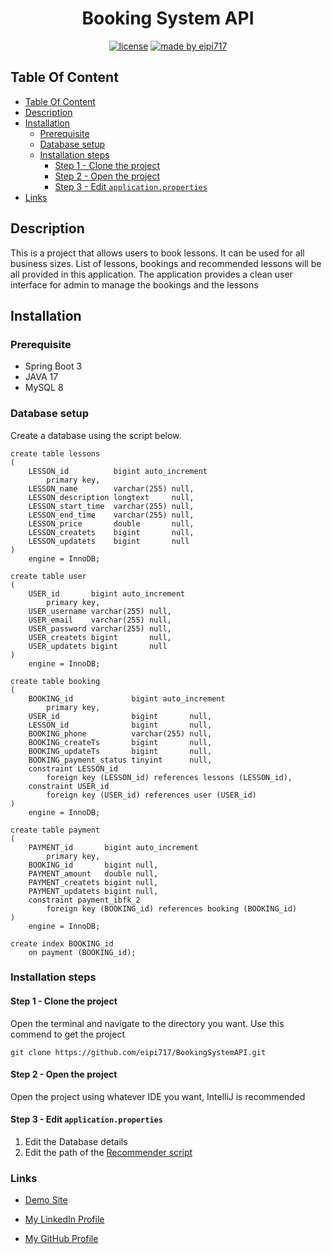 <center> <h1>Booking System API</h1> </center>
<div align="center">

[![license](https://img.shields.io/github/license/dec0dOS/amazing-github-template.svg?style=flat-square)](LICENSE)
[![made by eipi717](https://img.shields.io/badge/made%20by-eipi717-ff1414.svg?style=flat-square)](https://www.linkedin.com/in/nicholas-ho-954053216/)

</div>

## Table Of Content
  * [Table Of Content](#table-of-content)
  * [Description](#description)
  * [Installation](#installation)
    * [Prerequisite](#prerequisite)
    * [Database setup](#database-setup)
    * [Installation steps](#installation-steps)
      * [Step 1 - Clone the project](#step-1---clone-the-project)
      * [Step 2 - Open the project](#step-2---open-the-project)
      * [Step 3 - Edit `application.properties`](#step-3---edit-applicationproperties)
  * [Links](#links)

## Description
This is a project that allows users to book lessons.
It can be used for all business sizes.
List of lessons, bookings and recommended lessons will be all provided in this application.
The application provides a clean user interface for admin to manage the bookings and the lessons

## Installation

### Prerequisite
- Spring Boot 3
- JAVA 17
- MySQL 8

### Database setup
Create a database using the script below.


```mysql
create table lessons
(
    LESSON_id          bigint auto_increment
        primary key,
    LESSON_name        varchar(255) null,
    LESSON_description longtext     null,
    LESSON_start_time  varchar(255) null,
    LESSON_end_time    varchar(255) null,
    LESSON_price       double       null,
    LESSON_createts    bigint       null,
    LESSON_updatets    bigint       null
)
    engine = InnoDB;

create table user
(
    USER_id       bigint auto_increment
        primary key,
    USER_username varchar(255) null,
    USER_email    varchar(255) null,
    USER_password varchar(255) null,
    USER_createts bigint       null,
    USER_updatets bigint       null
)
    engine = InnoDB;

create table booking
(
    BOOKING_id             bigint auto_increment
        primary key,
    USER_id                bigint       null,
    LESSON_id              bigint       null,
    BOOKING_phone          varchar(255) null,
    BOOKING_createTs       bigint       null,
    BOOKING_updateTs       bigint       null,
    BOOKING_payment_status tinyint      null,
    constraint LESSON_id
        foreign key (LESSON_id) references lessons (LESSON_id),
    constraint USER_id
        foreign key (USER_id) references user (USER_id)
)
    engine = InnoDB;

create table payment
(
    PAYMENT_id       bigint auto_increment
        primary key,
    BOOKING_id       bigint null,
    PAYMENT_amount   double null,
    PAYMENT_createts bigint null,
    PAYMENT_updatets bigint null,
    constraint payment_ibfk_2
        foreign key (BOOKING_id) references booking (BOOKING_id)
)
    engine = InnoDB;

create index BOOKING_id
    on payment (BOOKING_id);

```

### Installation steps

#### Step 1 - Clone the project

Open the terminal and navigate to the directory you want.
Use this commend to get the project
```shell
git clone https://github.com/eipi717/BookingSystemAPI.git
```

#### Step 2 - Open the project
Open the project using whatever IDE you want, IntelliJ is recommended

#### Step 3 - Edit `application.properties`
1. Edit the Database details
2. Edit the path of the [Recommender script](https://github.com/eipi717/BookingSystemRecommender)

### Links
- [Demo Site](https://demo-site.booking-system.tech/)

- [My LinkedIn Profile](https://www.linkedin.com/in/nicholas-ho-954053216/)

- [My GitHub Profile](https://github.com/eipi717)

